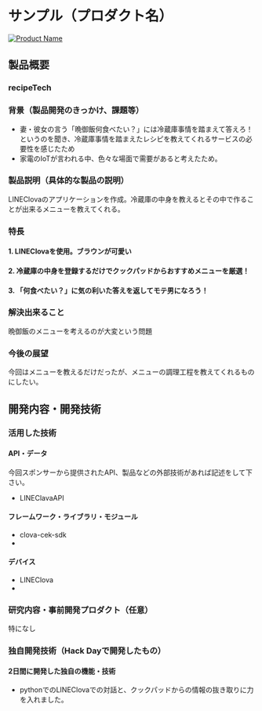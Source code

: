 # サンプル（プロダクト名）

[![Product Name](image.png)](https://www.youtube.com/watch?v=G5rULR53uMk)

## 製品概要
### recipeTech

### 背景（製品開発のきっかけ、課題等）
- 妻・彼女の言う「晩御飯何食べたい？」には冷蔵庫事情を踏まえて答えろ！というのを聞き、冷蔵庫事情を踏まえたレシピを教えてくれるサービスの必要性を感じたため
- 家電のIoTが言われる中、色々な場面で需要があると考えたため。

### 製品説明（具体的な製品の説明）
LINEClovaのアプリケーションを作成。冷蔵庫の中身を教えるとその中で作ることが出来るメニューを教えてくれる。

### 特長

#### 1. LINEClovaを使用。ブラウンが可愛い

#### 2. 冷蔵庫の中身を登録するだけでクックパッドからおすすめメニューを厳選！

#### 3. 「何食べたい？」に気の利いた答えを返してモテ男になろう！

### 解決出来ること
晩御飯のメニューを考えるのが大変という問題

### 今後の展望
今回はメニューを教えるだけだったが、メニューの調理工程を教えてくれるものにしたい。


## 開発内容・開発技術
### 活用した技術
#### API・データ
今回スポンサーから提供されたAPI、製品などの外部技術があれば記述をして下さい。

* LINEClavaAPI

#### フレームワーク・ライブラリ・モジュール
* clova-cek-sdk
* 

#### デバイス
* LINEClova
* 

### 研究内容・事前開発プロダクト（任意）
特になし

### 独自開発技術（Hack Dayで開発したもの）
#### 2日間に開発した独自の機能・技術
* pythonでのLINEClovaでの対話と、クックパッドからの情報の抜き取りに力を入れました。
